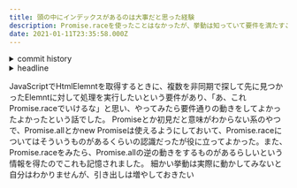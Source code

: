```yaml
---
title: 頭の中にインデックスがあるのは大事だと思った経験
description: Promise.raceを使ったことはなかったが、挙動は知っていて要件を満たすことができたことがありました
date: 2021-01-11T23:35:58.000Z
---
```

<!-- history area start -->
<details><summary>commit history</summary><div><ol>

</ol></div></details>
<!-- history area end -->
<!-- toc area start -->
<details><summary>headline</summary><div>

<!-- toc -->



<!-- tocstop -->

</div></details>

<!-- toc area end -->

JavaScriptでHtmlElemntを取得するときに、複数を非同期で探して先に見つかったElemntに対して処理を実行したいという要件があり、「あ、これPromise.raceでいけるな」と思い、やってみたら要件通りの動きをしてよかったよかったという話でした。
Promiseとか初見だと意味がわからない系のやつで、Promise.allとかnew Promiseは使えるようにしておいて、Promise.raceについてはそういうものがあるくらいの認識だったが役に立ってよかった。また、Promise.raceをみたら、Promise.allの逆の動きをするものがあるらしいという情報を得たのでこれも記憶されました。
細かい挙動は実際に動かしてみないと自分はわかりませんが、引き出しは増やしておきたい

